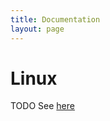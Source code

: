 ```yaml
---
title: Documentation
layout: page
---
```


# Linux #
TODO See [here](https://github.com/VoltLang/Volta/blob/master/README.rst)